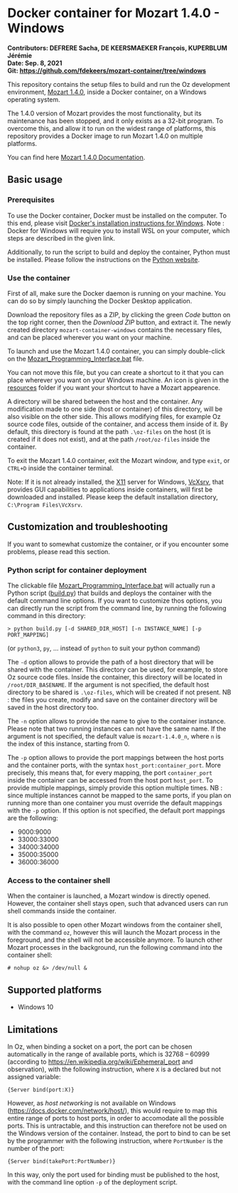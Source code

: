# Docker container for Mozart 1.4.0 - Windows

**Contributors: DEFRERE Sacha, DE KEERSMAEKER François, KUPERBLUM Jérémie** \
**Date: Sep. 8, 2021** \
**Git: https://github.com/fdekeers/mozart-container/tree/windows**

This repository contains the setup files to build and run
the Oz development environment, [Mozart 1.4.0](http://mozart2.org/mozart-v1/),
inside a Docker container, on a Windows operating system.

The 1.4.0 version of Mozart provides the most functionality,
but its maintenance has been stopped,
and it only exists as a 32-bit program.
To overcome this, and allow it to run on the widest range of platforms,
this repository provides a Docker image to run Mozart 1.4.0 on multiple platforms.

You can find here [Mozart 1.4.0 Documentation](http://mozart2.org/mozart-v1/doc-1.4.0/).


## Basic usage

### Prerequisites

To use the Docker container, Docker must be installed on the computer.
To this end, please visit [Docker's installation instructions for Windows](https://docs.docker.com/desktop/windows/install/). Note : Docker for Windows will require you to install WSL on your computer, which steps are described in the given link.

Additionally, to run the script to build and deploy the container,
Python must be installed.
Please follow the instructions on the [Python website](https://www.python.org/downloads/).


### Use the container

First of all, make sure the Docker daemon is running on your machine.
You can do so by simply launching the Docker Desktop application.

Download the repository files as a ZIP, by clicking the green *Code* button
on the top right corner, then the *Download ZIP* button, and extract it.
The newly created directory `mozart-container-windows` contains the necessary
files, and can be placed wherever you want on your machine.

To launch and use the Mozart 1.4.0 container, you can simply double-click on the
[Mozart_Programming_Interface.bat](Mozart_Programming_Interface.bat)
file.

You can not move this file, but you can create a shortcut to it
that you can place wherever you want on your Windows machine. An icon is given in the [resources](resources) folder if you want your shortcut to have a Mozart appearence.

A directory will be shared between the host and the container.
Any modification made to one side (host or container) of this directory,
will be also visible on the other side.
This allows modifying files, for example Oz source code files,
outside of the container, and access them inside of it.
By default, this directory is found at the path `.\oz-files` on the host (it is created if it does not exist), and at the path `/root/oz-files` inside the container.

To exit the Mozart 1.4.0 container, exit the Mozart window, and type
`exit`, or `CTRL+D` inside the container terminal.

Note: If it is not already installed,
the [X11](https://en.wikipedia.org/wiki/X_Window_System) server for Windows,
[VcXsrv](https://sourceforge.net/projects/vcxsrv/),
that provides GUI capabilities to applications inside containers,
will first be downloaded and installed.
Please keep the default installation directory,
`C:\Program Files\VcXsrv`.


## Customization and troubleshooting

If you want to somewhat customize the container, or if you encounter some problems,
please read this section.

### Python script for container deployment

The clickable file [Mozart_Programming_Interface.bat](Mozart_Programming_Interface.bat)
will actually run a Python script ([build.py](build.py))
that builds and deploys the container with the default command line options.
If you want to customize thos options, you can directly run the script from the
command line, by running the following command in this directory:
```shell
> python build.py [-d SHARED_DIR_HOST] [-n INSTANCE_NAME] [-p PORT_MAPPING]
```
(or `python3`, `py`, ... instead of `python` to suit your python command)

The `-d` option allows to provide the path of a host directory
that will be shared with the container.
This directory can be used, for example, to store Oz source code files.
Inside the container, this directory will be located in `/root/DIR_BASENAME`.
If the argument is not specified, the default host directory to be shared is
`.\oz-files`, which will be created if not present.
NB : the files you create, modify and save on the container directory will be saved in the host directory too.

The `-n` option allows to provide the name to give to the container instance.
Please note that two running instances can not have the same name.
If the argument is not specified, the default value is `mozart-1.4.0_n`,
where `n` is the index of this instance, starting from 0.

The `-p` option allows to provide the port mappings between the host ports
and the container ports, with the syntax `host_port:container_port`.
More precisely, this means that, for every mapping,
the port `container_port` inside the container can be accessed from
the host port `host_port`.
To provide multiple mappings, simply provide this option multiple times. NB : since multiple instances cannot be mapped to the same ports, if you plan on running more than one container you must override the default mappings with the `-p` option.
If this option is not specified, the default port mappings are
the following:
- 9000:9000
- 33000:33000
- 34000:34000
- 35000:35000
- 36000:36000


### Access to the container shell

When the container is launched, a Mozart window is directly opened.
However, the container shell stays open, such that advanced users can
run shell commands inside the container.

It is also possible to open other Mozart windows from the container shell,
with the command `oz`, however this will launch the Mozart process in the foreground,
and the shell will not be accessible anymore.
To launch other Mozart processes in the background, run the following command
into the container shell:
```console
# nohup oz &> /dev/null &
```



## Supported platforms

- Windows 10

## Limitations

In Oz, when binding a socket on a port, the port can be chosen automatically in the range of available ports,
which is 32768 – 60999 (according to https://en.wikipedia.org/wiki/Ephemeral_port
and observation), with the following instruction, where `X` is a declared but not assigned variable:
```oz
{Server bind(port:X)}
```

However, as *host networking* is not available on Windows
(https://docs.docker.com/network/host/), this would require to map this entire
range of ports to host ports, in order to accomodate all the possible ports.
This is untractable, and this instruction can therefore not be used on the
Windows version of the container.
Instead, the port to bind to can be set by the programmer with the following
instruction, where `PortNumber` is the number of the port:
```oz
{Server bind(takePort:PortNumber)}
```

In this way, only the port used for binding must be published to the host,
with the command line option `-p` of the deployment script.
